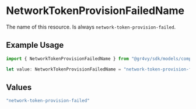 # NetworkTokenProvisionFailedName

The name of this resource. Is always `network-token-provision-failed`.

## Example Usage

```typescript
import { NetworkTokenProvisionFailedName } from "@gr4vy/sdk/models/components";

let value: NetworkTokenProvisionFailedName = "network-token-provision-failed";
```

## Values

```typescript
"network-token-provision-failed"
```